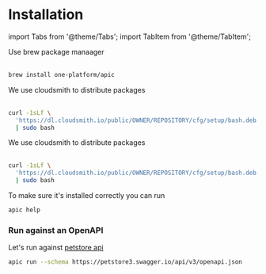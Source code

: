 # Installation

import Tabs from '@theme/Tabs';
import TabItem from '@theme/TabItem';

<Tabs>
<TabItem value="mac" label="MacOS" default>
Use <a>brew</a> package manaager
<br/>
<br/>

```bash
brew install one-platform/apic
```

</TabItem>
<TabItem value="alpine" label="Alpine" >
We use cloudsmith to distribute packages
<br/>
<br/>

```bash
curl -1sLf \
  'https://dl.cloudsmith.io/public/OWNER/REPOSITORY/cfg/setup/bash.deb.sh' \
  | sudo bash
```

</TabItem>
<TabItem value="deb" label="Debian/Ubuntu">
We use cloudsmith to distribute packages
<br/>
<br/>

```bash
curl -1sLf \
  'https://dl.cloudsmith.io/public/OWNER/REPOSITORY/cfg/setup/bash.deb.sh' \
  | sudo bash
```

</TabItem>
</Tabs>

To make sure it's installed correctly you can run

```bash
apic help
```

### Run against an OpenAPI

Let's run against [petstore api](https://google.com)

```bash
apic run --schema https://petstore3.swagger.io/api/v3/openapi.json
```
